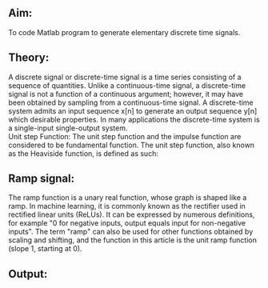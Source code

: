 ## Aim:
To code Matlab program to generate elementary discrete time signals.

## Theory:
A discrete signal or discrete-time signal is a time series consisting of a sequence of quantities. Unlike a continuous-time signal, a discrete-time signal is not a function of a continuous argument; however, it may have been obtained by sampling from a continuous-time signal.
A discrete-time system admits an input sequence x[n] to generate an output sequence y[n] which desirable properties. 
In many applications the discrete-time system is a single-input single-output system.   
Unit step Function:
The unit step function and the impulse function are considered to be fundamental function. The unit step function, also known as the Heaviside function, is defined as such:
 
## Ramp signal: 
The ramp function is a unary real function, whose graph is shaped like a ramp. In machine learning, it is commonly known as the rectifier used in rectified linear units (ReLUs). It can be expressed by numerous definitions, for example "0 for negative inputs, output equals input for non-negative inputs". The term "ramp" can also be used for other functions obtained by scaling and shifting, and the function in this article is the unit ramp function (slope 1, starting at 0).


## Output:
